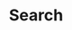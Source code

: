 ---
title: "Search"
layout: "search"
url: "/search"
description: ""
summary: "search"
placeholder: ""
nolisence: true
draft: false
---
